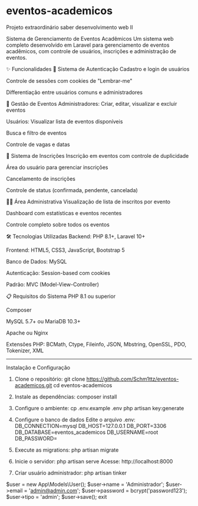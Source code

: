 # eventos-academicos
Projeto extraordinário saber desenvolvimento web II

Sistema de Gerenciamento de Eventos Acadêmicos
Um sistema web completo desenvolvido em Laravel para gerenciamento de eventos acadêmicos, com controle de usuários, inscrições e administração de eventos.

✨ Funcionalidades
👤 Sistema de Autenticação
Cadastro e login de usuários

Controle de sessões com cookies de "Lembrar-me"

Differentiação entre usuários comuns e administradores

🎯 Gestão de Eventos
Administradores: Criar, editar, visualizar e excluir eventos

Usuários: Visualizar lista de eventos disponíveis

Busca e filtro de eventos

Controle de vagas e datas

📝 Sistema de Inscrições
Inscrição em eventos com controle de duplicidade

Área do usuário para gerenciar inscrições

Cancelamento de inscrições

Controle de status (confirmada, pendente, cancelada)

👨‍💼 Área Administrativa
Visualização de lista de inscritos por evento

Dashboard com estatísticas e eventos recentes

Controle completo sobre todos os eventos

🛠️ Tecnologias Utilizadas
Backend: PHP 8.1+, Laravel 10+

Frontend: HTML5, CSS3, JavaScript, Bootstrap 5

Banco de Dados: MySQL

Autenticação: Session-based com cookies

Padrão: MVC (Model-View-Controller)

📋 Requisitos do Sistema
PHP 8.1 ou superior

Composer

MySQL 5.7+ ou MariaDB 10.3+

Apache ou Nginx

Extensões PHP: BCMath, Ctype, Fileinfo, JSON, Mbstring, OpenSSL, PDO, Tokenizer, XML
________________________________________________________________________________________________

Instalação e Configuração
1. Clone o repositório:
git clone https://github.com/Schm1ttz/eventos-academicos.git
cd eventos-academicos


2. Instale as dependências:
composer install


3. Configure o ambiente:
cp .env.example .env
php artisan key:generate


4. Configure o banco de dados
Edite o arquivo .env:
DB_CONNECTION=mysql
DB_HOST=127.0.0.1
DB_PORT=3306
DB_DATABASE=eventos_academicos
DB_USERNAME=root
DB_PASSWORD=


5. Execute as migrations:
php artisan migrate


7. Inicie o servidor:
php artisan serve
Acesse: http://localhost:8000


8. Criar usuário administrador:
php artisan tinker

$user = new App\Models\User();
$user->name = 'Administrador';
$user->email = 'admin@admin.com';
$user->password = bcrypt('password123');
$user->tipo = 'admin';
$user->save();
exit



